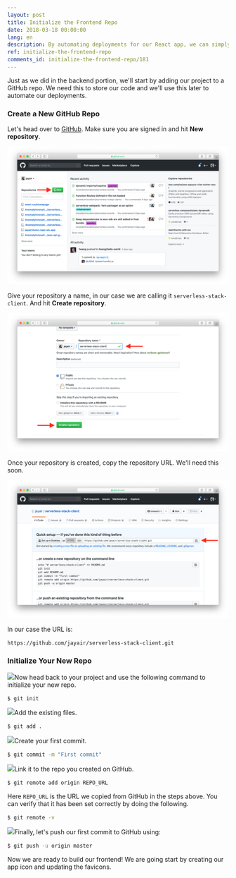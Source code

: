 ```yaml
---
layout: post
title: Initialize the Frontend Repo
date: 2018-03-18 00:00:00
lang: en
description: By automating deployments for our React app, we can simply git push to deploy our app to production. To do so, start by adding your React app repo to Git.
ref: initialize-the-frontend-repo
comments_id: initialize-the-frontend-repo/181
---
```


Just as we did in the backend portion, we'll start by adding our project to a GitHub repo. We need this to store our code and we'll use this later to automate our deployments.

### Create a New GitHub Repo

Let's head over to [GitHub](https://github.com). Make sure you are signed in and hit **New repository**.

![Create new GitHub repository screenshot](/assets/part2/create-new-github-repository.png)

Give your repository a name, in our case we are calling it `serverless-stack-client`. And hit **Create repository**.

![Name new client GitHub repository screenshot](/assets/part2/name-new-client-github-repository.png)

Once your repository is created, copy the repository URL. We'll need this soon.

![Copy new client GitHub repo url screenshot](/assets/part2/copy-new-client-github-repo-url.png)

In our case the URL is:

```
https://github.com/jayair/serverless-stack-client.git
```

### Initialize Your New Repo

<img class="code-marker" src="/assets/s.png" />Now head back to your project and use the following command to initialize your new repo.

``` bash
$ git init
```

<img class="code-marker" src="/assets/s.png" />Add the existing files.

``` bash
$ git add .
```

<img class="code-marker" src="/assets/s.png" />Create your first commit.

``` bash
$ git commit -m "First commit"
```

<img class="code-marker" src="/assets/s.png" />Link it to the repo you created on GitHub.

``` bash
$ git remote add origin REPO_URL
```

Here `REPO_URL` is the URL we copied from GitHub in the steps above. You can verify that it has been set correctly by doing the following.

``` bash
$ git remote -v
```

<img class="code-marker" src="/assets/s.png" />Finally, let's push our first commit to GitHub using:

``` bash
$ git push -u origin master
```

Now we are ready to build our frontend! We are going start by creating our app icon and updating the favicons.
